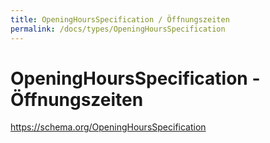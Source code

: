 ```yaml
---
title: OpeningHoursSpecification / Öffnungszeiten
permalink: /docs/types/OpeningHoursSpecification
---
```

# OpeningHoursSpecification - Öffnungszeiten

https://schema.org/OpeningHoursSpecification

